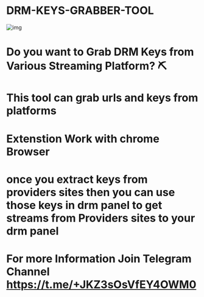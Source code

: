 # DRM-KEYS-GRABBER-TOOL
![img](https://github.com/user-attachments/assets/1fb48f3f-7b8d-4707-9e64-c85436c8e896)

# Do you want to Grab DRM Keys from Various Streaming Platform? ⛏

# This tool can grab urls and keys from platforms

# Extenstion Work with chrome Browser

# once you extract keys from providers sites then you can use those keys in drm panel to get streams from Providers sites to your drm panel

# For more Information Join Telegram Channel https://t.me/+JKZ3sOsVfEY4OWM0
